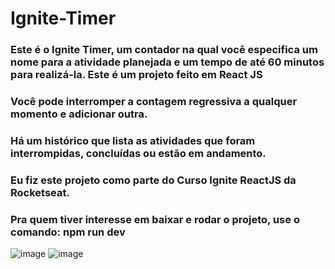 <h1>Ignite-Timer</h1>
<h3> Este é o Ignite Timer, um contador na qual você especifica um nome para a atividade planejada e um tempo de até 60 minutos para realizá-la. Este é um projeto feito em React JS </h3>
<h3> Você pode interromper a contagem regressiva a qualquer momento e adicionar outra. </h3>
<h3> Há um histórico que lista as atividades que foram interrompidas, concluídas ou estão em andamento. </h3>
<h3> Eu fiz este projeto como parte do Curso Ignite ReactJS da Rocketseat. </h3>
<h3> Pra quem tiver interesse em baixar e rodar o projeto, use o comando: npm run dev </h3>

![image](https://user-images.githubusercontent.com/121899636/223905532-6719d479-4558-46be-afe6-2e267da600cb.png)
![image](https://user-images.githubusercontent.com/121899636/223905726-6d0ef88e-fb82-47c4-8808-68fe4a35e874.png)

